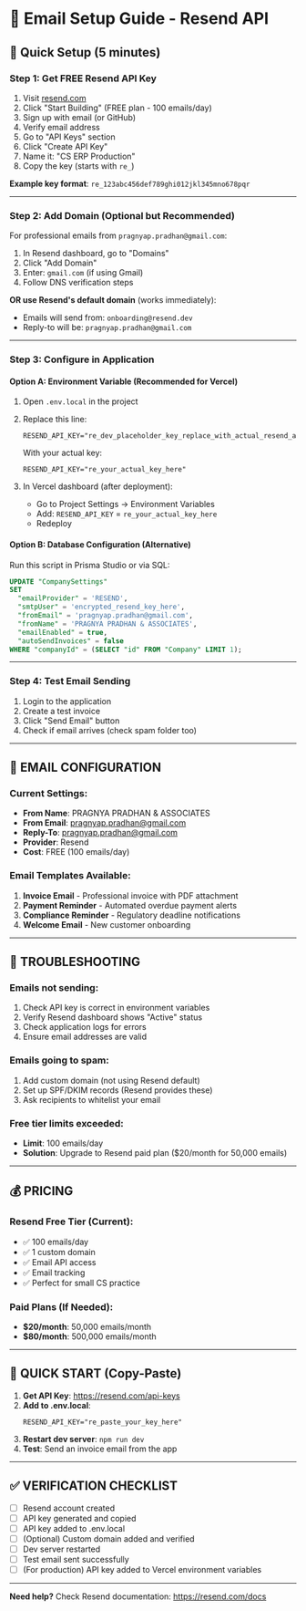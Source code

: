 # 📧 Email Setup Guide - Resend API

## 🎯 Quick Setup (5 minutes)

### **Step 1: Get FREE Resend API Key**

1. Visit [resend.com](https://resend.com)
2. Click "Start Building" (FREE plan - 100 emails/day)
3. Sign up with email (or GitHub)
4. Verify email address
5. Go to "API Keys" section
6. Click "Create API Key"
7. Name it: "CS ERP Production"
8. Copy the key (starts with `re_`)

**Example key format**: `re_123abc456def789ghi012jkl345mno678pqr`

---

### **Step 2: Add Domain (Optional but Recommended)**

For professional emails from `pragnyap.pradhan@gmail.com`:

1. In Resend dashboard, go to "Domains"
2. Click "Add Domain"
3. Enter: `gmail.com` (if using Gmail)
4. Follow DNS verification steps

**OR use Resend's default domain** (works immediately):
- Emails will send from: `onboarding@resend.dev`
- Reply-to will be: `pragnyap.pradhan@gmail.com`

---

### **Step 3: Configure in Application**

#### **Option A: Environment Variable (Recommended for Vercel)**

1. Open `.env.local` in the project
2. Replace this line:
   ```
   RESEND_API_KEY="re_dev_placeholder_key_replace_with_actual_resend_api_key"
   ```

   With your actual key:
   ```
   RESEND_API_KEY="re_your_actual_key_here"
   ```

3. In Vercel dashboard (after deployment):
   - Go to Project Settings → Environment Variables
   - Add: `RESEND_API_KEY` = `re_your_actual_key_here`
   - Redeploy

#### **Option B: Database Configuration (Alternative)**

Run this script in Prisma Studio or via SQL:

```sql
UPDATE "CompanySettings"
SET
  "emailProvider" = 'RESEND',
  "smtpUser" = 'encrypted_resend_key_here',
  "fromEmail" = 'pragnyap.pradhan@gmail.com',
  "fromName" = 'PRAGNYA PRADHAN & ASSOCIATES',
  "emailEnabled" = true,
  "autoSendInvoices" = false
WHERE "companyId" = (SELECT "id" FROM "Company" LIMIT 1);
```

---

### **Step 4: Test Email Sending**

1. Login to the application
2. Create a test invoice
3. Click "Send Email" button
4. Check if email arrives (check spam folder too)

---

## 📧 **EMAIL CONFIGURATION**

### **Current Settings:**
- **From Name**: PRAGNYA PRADHAN & ASSOCIATES
- **From Email**: pragnyap.pradhan@gmail.com
- **Reply-To**: pragnyap.pradhan@gmail.com
- **Provider**: Resend
- **Cost**: FREE (100 emails/day)

### **Email Templates Available:**
1. **Invoice Email** - Professional invoice with PDF attachment
2. **Payment Reminder** - Automated overdue payment alerts
3. **Compliance Reminder** - Regulatory deadline notifications
4. **Welcome Email** - New customer onboarding

---

## 🔧 **TROUBLESHOOTING**

### **Emails not sending:**
1. Check API key is correct in environment variables
2. Verify Resend dashboard shows "Active" status
3. Check application logs for errors
4. Ensure email addresses are valid

### **Emails going to spam:**
1. Add custom domain (not using Resend default)
2. Set up SPF/DKIM records (Resend provides these)
3. Ask recipients to whitelist your email

### **Free tier limits exceeded:**
- **Limit**: 100 emails/day
- **Solution**: Upgrade to Resend paid plan ($20/month for 50,000 emails)

---

## 💰 **PRICING**

### **Resend Free Tier (Current):**
- ✅ 100 emails/day
- ✅ 1 custom domain
- ✅ Email API access
- ✅ Email tracking
- ✅ Perfect for small CS practice

### **Paid Plans (If Needed):**
- **$20/month**: 50,000 emails/month
- **$80/month**: 500,000 emails/month

---

## 🚀 **QUICK START (Copy-Paste)**

1. **Get API Key**: https://resend.com/api-keys
2. **Add to .env.local**:
   ```
   RESEND_API_KEY="re_paste_your_key_here"
   ```
3. **Restart dev server**: `npm run dev`
4. **Test**: Send an invoice email from the app

---

## ✅ **VERIFICATION CHECKLIST**

- [ ] Resend account created
- [ ] API key generated and copied
- [ ] API key added to .env.local
- [ ] (Optional) Custom domain added and verified
- [ ] Dev server restarted
- [ ] Test email sent successfully
- [ ] (For production) API key added to Vercel environment variables

---

**Need help?** Check Resend documentation: https://resend.com/docs
